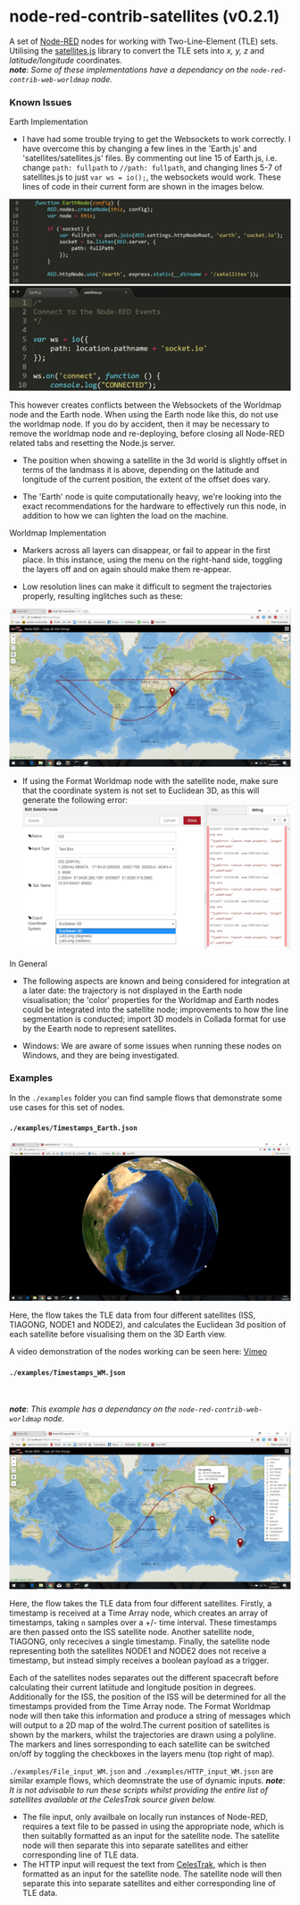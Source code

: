 node-red-contrib-satellites (v0.2.1)
=============================

A set of <a href="http://nodered.org" target="_new">Node-RED</a> nodes for working with Two-Line-Element (TLE) sets. Utilising the <a href="https://github.com/shashwatak/satellite-js">satellites.js</a> library to convert the TLE sets into <i>x, y, z</i> and <i>latitude/longitude</i> coordinates.
<br>
***note***: *Some of these implementations have a dependancy on the `node-red-contrib-web-worldmap` node.* 

### Known Issues

Earth Implementation

- I have had some trouble trying to get the Websockets to work correctly. I have overcome this by changing a few lines in the 'Earth.js' and 'satellites/satellites.js' files. By commenting out line 15 of Earth.js, i.e. change `path: fullpath` to `//path: fullpath`, and changing lines 5-7 of satellites.js to just `var ws = io();`, the websockets would work. These lines of code in their current form are shown in the images below.

![Earthjs](./examples/screens/Errors/websockets_earthjs.jpg "Earth.js lines")
![satellites/satellitesjs](./examples/screens/Errors/websockets_satjs.jpg "Satellites.js lines")

This however creates conflicts between the Websockets of the Worldmap node and the Earth node. When using the Earth node like this, do not use the worldmap node. If you do by accident, then it may be necessary to remove the worldmap node and re-deploying, before closing all Node-RED related tabs and resetting the Node.js server.

- The position when showing a satellite in the 3d world is slightly offset in terms of the landmass it is above, depending on the latitude and longitude of the current position, the extent of the offset does vary.

- The 'Earth' node is quite computationally heavy, we're looking into the exact recommendations for the hardware to effectively run this node, in addition to how we can lighten the load on the machine.

Worldmap Implementation

- Markers across all layers can disappear, or fail to appear in the first place. In this instance, using the menu on the right-hand side, toggling the layers off and on again should make them re-appear.

- Low resolution lines can make it difficult to segment the trajectories properly, resulting inglitches such as these:

![Trajectory Error](./examples/screens/Errors/line_glitch_WM.jpg "Trajectory error")

- If using the Format Worldmap node with the satellite node, make sure that the coordinate system is not set to Euclidean 3D, as this will generate the following error: ![Format node error](./examples/screens/Errors/format_error2.jpg "Format node error")

In General

- The following aspects are known and being considered for integration at a later date: the trajectory is not displayed in the Earth node visualisation; the 'color' properties for the Worldmap and Earth nodes could be integrated into the satellite node; improvements to how the line segmentation is conducted; import 3D models in Collada format for use by the Eearth node to represent satellites.

- Windows: We are aware of some issues when running these nodes on Windows, and they are being investigated.

### Examples 
In the `./examples` folder you can find sample flows that demonstrate some use cases for this set of nodes. 

#### `./examples/Timestamps_Earth.json`

![Earth 3D Example](./examples/screens/Earth2.jpg "Earth 3d Example")

Here, the flow takes the TLE data from four different satellites (ISS, TIAGONG, NODE1 and NODE2), and calculates the Euclidean 3d position of each satellite before visualising them on the 3D Earth view. 

A video demonstration of the nodes working can be seen here: [Vimeo](https://vimeo.com/233585944 "Satellites Node-RED Project")

#### `./examples/Timestamps_WM.json`
<br>

***note***: *This example has a dependancy on the `node-red-contrib-web-worldmap` node.* 

![World Map Example](./examples/screens/trajectory_worldmap.jpg "World Map Example")

Here, the flow takes the TLE data from four different satellites. Firstly, a timestamp is received at a Time Array node, which creates an array of timestamps, taking `n` samples over a +/- time interval. These timestamps are then passed onto the ISS satellite node. Another satellite node, TIAGONG, only rececives a single timestamp. Finally, the satellite node representing both the satellites NODE1 and NODE2 does not receive a timestamp, but instead simply receives a boolean payload as a trigger.

Each of the satellites nodes separates out the different spacecraft before calculating their current latiitude and longitude position in degrees. Additionally for the ISS, the position of the ISS will be determined for all the timestamps provided from the Time Array node. The Format Worldmap node will then take this information and produce a string of messages which will output to a 2D map of the wolrd.The current position of satellites is shown by the markers, whilst the trajectories are drawn using a polyline. The markers and lines sorresponding to each satellite can be switched on/off by toggling the checkboxes in the layers menu (top right of map).

`./examples/File_input_WM.json` and `./examples/HTTP_input_WM.json` are similar example flows, which deomnstrate the use of dynamic inputs. ***note***: *It is not advisable to run these scripts whilst providing the entire list of satellites available at the CelesTrak source given below.*
- The file input, only availbale on locally run instances of Node-RED, requires a text file to be passed in using the appropriate node, which is then suitablly formatted as an input for the satellite node. The satellite node will then separate this into separate satellites and either corresponding line of TLE data.
- The HTTP input will request the text from <a href="https://www.celestrak.com/NORAD/elements/stations.txt">CelesTrak</a>, which is then formatted as an input for the satellite node. The satellite node will then separate this into separate satellites and either corresponding line of TLE data.
